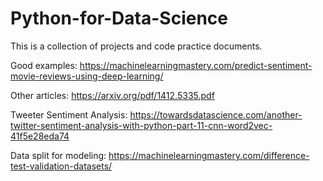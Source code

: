 # Python-for-Data-Science
This is a collection of projects and code practice documents.

Good examples: 
https://machinelearningmastery.com/predict-sentiment-movie-reviews-using-deep-learning/

Other articles: 
https://arxiv.org/pdf/1412.5335.pdf

Tweeter Sentiment Analysis: 
https://towardsdatascience.com/another-twitter-sentiment-analysis-with-python-part-11-cnn-word2vec-41f5e28eda74

Data split for modeling: 
https://machinelearningmastery.com/difference-test-validation-datasets/
